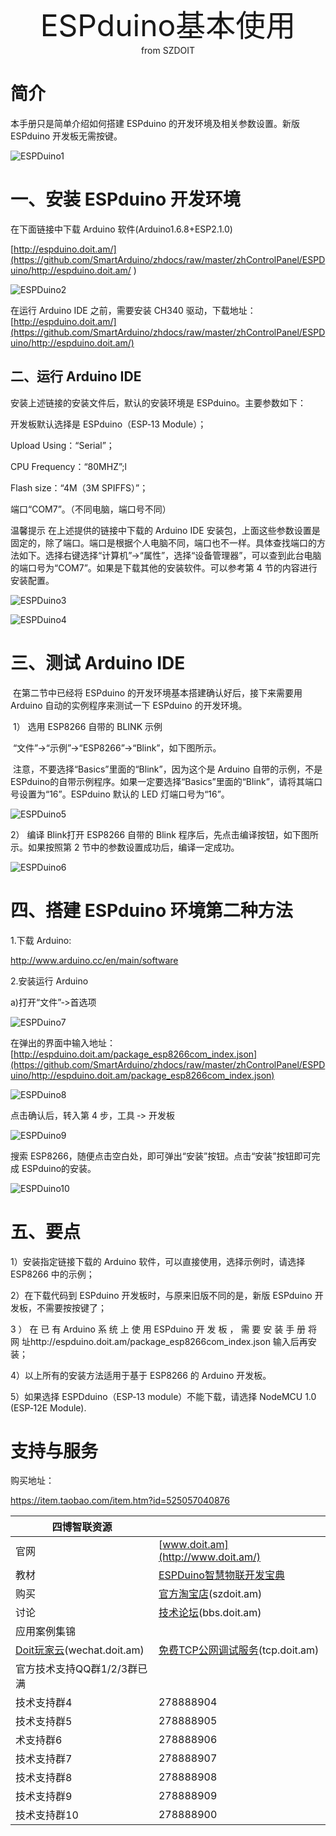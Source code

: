  <center> <font size=10> ESPduino基本使用 </font></center>

<center> from SZDOIT </center>

#  简介

本手册只是简单介绍如何搭建 ESPduino 的开发环境及相关参数设置。新版 ESPduino 开发板无需按键。

![ESPDuino1](https://github.com/SmartArduino/zhdocs/raw/master/zhControlPanel/ESPDuino/ESPDuino1.jpg)

# 一、安装 ESPduino 开发环境

在下面链接中下载 Arduino 软件(Arduino1.6.8+ESP2.1.0)

[http://espduino.doit.am/](https://github.com/SmartArduino/zhdocs/raw/master/zhControlPanel/ESPDuino/http://espduino.doit.am/      )      

![ESPDuino2](https://github.com/SmartArduino/zhdocs/raw/master/zhControlPanel/ESPDuino/ESPDuino2.jpg) 

在运行 Arduino IDE 之前，需要安装 CH340 驱动，下载地址：[http://espduino.doit.am/](https://github.com/SmartArduino/zhdocs/raw/master/zhControlPanel/ESPDuino/http://espduino.doit.am/)

## 二、运行 Arduino IDE

安装上述链接的安装文件后，默认的安装环境是 ESPduino。主要参数如下：

 开发板默认选择是 ESPduino（ESP‐13 Module）；

Upload Using：“Serial”；

CPU Frequency：“80MHZ”;l 

Flash size：“4M（3M SPIFFS）”；

 端口“COM7”。（不同电脑，端口号不同）

温馨提示 
 在上述提供的链接中下载的 Arduino IDE 安装包，上面这些参数设置是固定的，除了端口。端口是根据个人电脑不同，端口也不一样。具体查找端口的方法如下。选择右键选择“计算机”→“属性”，选择“设备管理器”，可以查到此台电脑的端口号为“COM7”。如果是下载其他的安装软件。可以参考第 4 节的内容进行安装配置。 

![ESPDuino3](https://github.com/SmartArduino/zhdocs/raw/master/zhControlPanel/ESPDuino/ESPDuino3.png)

![ESPDuino4](https://github.com/SmartArduino/zhdocs/raw/master/zhControlPanel/ESPDuino/ESPDuino4.png)



#  三、测试 Arduino IDE

​	在第二节中已经将 ESPduino 的开发环境基本搭建确认好后，接下来需要用 Arduino 自动的实例程序来测试一下 ESPduino 的开发环境。

​	1） 选用 ESP8266 自带的 BLINK 示例

​	“文件”→“示例”→“ESP8266”→“Blink”，如下图所示。

​	注意，不要选择“Basics”里面的“Blink”，因为这个是 Arduino 自带的示例，不是 ESPduino的自带示例程序。如果一定要选择“Basics”里面的“Blink”，请将其端口号设置为“16”。ESPduino 默认的 LED 灯端口号为“16”。

![ESPDuino5](https://github.com/SmartArduino/zhdocs/raw/master/zhControlPanel/ESPDuino/ESPDuino5.png)

2） 编译 Blink打开 ESP8266 自带的 Blink 程序后，先点击编译按钮，如下图所示。如果按照第 2 节中的参数设置成功后，编译一定成功。

![ESPDuino6](https://github.com/SmartArduino/zhdocs/raw/master/zhControlPanel/ESPDuino/ESPDuino6.png) 

#  四、搭建 ESPduino 环境第二种方法

1.下载 Arduino:

http://www.arduino.cc/en/main/software

2.安装运行 Arduino

a)打开“文件”‐>首选项 

![ESPDuino7](https://github.com/SmartArduino/zhdocs/raw/master/zhControlPanel/ESPDuino/ESPDuino7.png) 

在弹出的界面中输入地址：[http://espduino.doit.am/package_esp8266com_index.json](https://github.com/SmartArduino/zhdocs/raw/master/zhControlPanel/ESPDuino/http://espduino.doit.am/package_esp8266com_index.json)

![ESPDuino8](https://github.com/SmartArduino/zhdocs/raw/master/zhControlPanel/ESPDuino/ESPDuino8.png)

点击确认后，转入第 4 步，工具 ‐> 开发板 

![ESPDuino9](https://github.com/SmartArduino/zhdocs/raw/master/zhControlPanel/ESPDuino/ESPDuino9.png)

 搜索 ESP8266，随便点击空白处，即可弹出“安装”按钮。点击“安装”按钮即可完成 ESPduino的安装。

![ESPDuino10](https://github.com/SmartArduino/zhdocs/raw/master/zhControlPanel/ESPDuino/ESPDuino10.png)

# 五、要点

1）安装指定链接下载的 Arduino 软件，可以直接使用，选择示例时，请选择 ESP8266 中的示例；

2）在下载代码到 ESPduino 开发板时，与原来旧版不同的是，新版 ESPduino 开发板，不需要按按键了；

3 ） 在 已 有 Arduino 系 统 上 使 用 ESPduino 开 发 板 ， 需 要 安 装 手 册 将 网 址http://espduino.doit.am/package_esp8266com_index.json 输入后再安装；

4）以上所有的安装方法适用于基于 ESP8266 的 Arduino 开发板。

5）如果选择 ESPDduino（ESP‐13 module）不能下载，请选择 NodeMCU 1.0 (ESP‐12E Module). 

# 支持与服务

购买地址：

https://item.taobao.com/item.htm?id=525057040876

| 四博智联资源                                        |                                                              |
| --------------------------------------------------- | ------------------------------------------------------------ |
| 官网                                                | [www.doit.am](http://www.doit.am/)                           |
| 教材                                                | [ESPDuino智慧物联开发宝典](https://item.taobao.com/item.htm?spm=a1z10.3-c.w4002-7420449993.9.Bgp1Ll&id=520583000610) |
| 购买                                                | [官方淘宝店](https://szdoit.taobao.com/)(szdoit.am)          |
| 讨论                                                | [技术论坛](http://bbs.doit.am/forum.php)(bbs.doit.am)        |
| 应用案例集锦                                        |                                                              |
| [Doit玩家云](http://wechat.doit.am)(wechat.doit.am) | [免费TCP公网调试服务](http://tcp.doit.am)(tcp.doit.am)       |
| 官方技术支持QQ群1/2/3群已满                         |                                                              |
| 技术支持群4                                         | 278888904                                                    |
| 技术支持群5                                         | 278888905                                                    |
| 术支持群6                                           | 278888906                                                    |
| 技术支持群7                                         | 278888907                                                    |
| 技术支持群8                                         | 278888908                                                    |
| 技术支持群9                                         | 278888909                                                    |
| 技术支持群10                                        | 278888900                                                    |